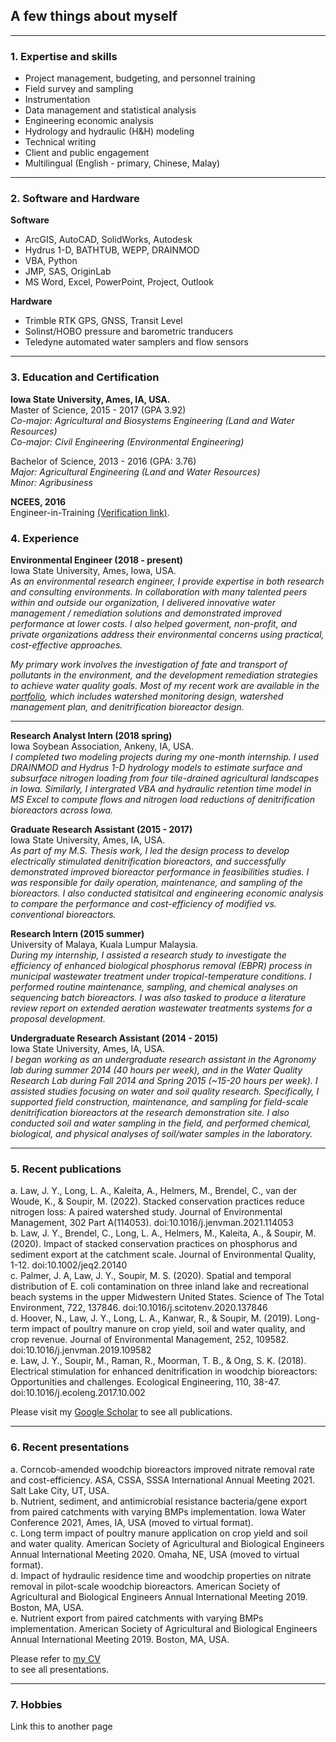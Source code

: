 ## A few things about myself

---

### 1. Expertise and skills
- Project management, budgeting, and personnel training
- Field survey and sampling
- Instrumentation 
- Data management and statistical analysis 
- Engineering economic analysis
- Hydrology and hydraulic (H&H) modeling 
- Technical writing
- Client and public engagement
- Multilingual (English - primary, Chinese, Malay)

---

### 2. Software and Hardware
__Software__
- ArcGIS, AutoCAD, SolidWorks, Autodesk
- Hydrus 1-D, BATHTUB, WEPP, DRAINMOD
- VBA, Python
- JMP, SAS, OriginLab
- MS Word, Excel, PowerPoint, Project, Outlook

__Hardware__
- Trimble RTK GPS, GNSS, Transit Level
- Solinst/HOBO pressure and barometric tranducers
- Teledyne automated water samplers and flow sensors

---

### 3. Education and Certification
__Iowa State University, Ames, IA, USA.__ <br>
Master of Science, 2015 - 2017 (GPA 3.92) <br>
_Co-major: Agricultural and Biosystems Engineering (Land and Water Resources) <br>
Co-major: Civil Engineering (Environmental Engineering)_ <br> 

Bachelor of Science, 2013 - 2016 (GPA: 3.76) <br>
_Major: Agricultural Engineering (Land and Water Resources) <br>
Minor: Agribusiness_ <br> 

__NCEES, 2016__ <br>
Engineer-in-Training <a href="https://account.ncees.org/rn/1653761-901097-c6e1990" target="_blank" rel="noopener noreferrer">(Verification link)</a>.


### 4. Experience
__Environmental Engineer (2018 - present)__ <br>
Iowa State University, Ames, Iowa, USA. <br>
_As an environmental research engineer, I provide expertise in both research and consulting environments. In collaboration with many talented peers within and outside 
our organization, I delivered innovative water management / remediation solutions and demonstrated improved performance at lower costs. I also helped goverment, non-profit, and private organizations address their environmental concerns using practical, cost-effective approaches._ <br>

_My primary work involves the investigation of fate and transport of pollutants in the environment, and the development remediation strategies to achieve water quality goals. Most of my recent work are available in the <a href="/pdf/Ji Yeow Law - Portfolio.pdf " target="_blank" rel="noopener noreferrer">portfolio</a>, which includes watershed monitoring design, watershed management plan, and denitrification bioreactor design._

---

__Research Analyst Intern (2018 spring)__ <br>
Iowa Soybean Association, Ankeny, IA, USA. <br>
_I completed two modeling projects during my one-month internship. I used DRAINMOD and Hydrus 1-D hydrology models to estimate surface and subsurface nitrogen loading from four tile-drained agricultural landscapes in Iowa. Similarly, I intergrated VBA and hydraulic retention time model in MS Excel to compute flows and nitrogen load reductions of denitrification bioreactors across Iowa._

__Graduate Research Assistant (2015 - 2017)__ <br>
Iowa State University, Ames, IA, USA. <br>
_As part of my M.S. Thesis work, I led the design process to develop electrically stimulated denitrification bioreactors, and successfully demonstrated improved bioreactor performance in feasibilities studies. I was responsible for daily operation, maintenance, and sampling of the bioreactors. I also conducted statisitcal and engineering economic analysis to compare the performance and cost-efficiency of modified vs. conventional bioreactors._
 
__Research Intern (2015 summer)__ <br>
University of Malaya, Kuala Lumpur Malaysia. <br>
_During my internship, I assisted a research study to investigate the efficiency of enhanced biological phosphorus removal (EBPR) process in municipal wastewater treatment under tropical-temperature conditions. I performed routine maintenance, sampling, and chemical analyses on sequencing batch bioreactors. I was also tasked to produce a literature review report on extended aeration wastewater treatments systems for a proposal development._

__Undergraduate Research Assistant (2014 - 2015)__ <br>
Iowa State University, Ames, IA, USA. <br>
_I began working as an undergraduate research assistant in the Agronomy lab during summer 2014 (40 hours per week), and in the Water Quality Research Lab during Fall 2014 and Spring 2015 (~15-20 hours per week). I assisted studies focusing on water and soil quality research. Specifically, I supported field construction, maintenance, and sampling for field-scale denitrification bioreactors at the research demonstration site. I also conducted soil and water sampling in the field, and performed chemical, biological, and physical analyses of soil/water samples in the laboratory._

---

### 5. Recent publications
a.	Law, J. Y., Long, L. A., Kaleita, A., Helmers, M., Brendel, C., van der Woude, K., & Soupir, M. (2022). Stacked conservation practices reduce nitrogen loss: A paired watershed study. Journal of Environmental Management, 302 Part A(114053). doi:10.1016/j.jenvman.2021.114053 <br>
b.	Law, J. Y., Brendel, C., Long, L. A., Helmers, M., Kaleita, A., & Soupir, M. (2020). Impact of stacked conservation practices on phosphorus and sediment export at the catchment scale. Journal of Environmental Quality, 1-12. doi:10.1002/jeq2.20140 <br>
c.	Palmer, J. A, Law, J. Y., Soupir, M. S. (2020). Spatial and temporal distribution of E. coli contamination on three inland lake and recreational beach systems in the upper Midwestern United States. Science of The Total Environment, 722, 137846. doi:10.1016/j.scitotenv.2020.137846 <br>
d.	Hoover, N., Law, J. Y., Long, L. A., Kanwar, R., & Soupir, M. (2019). Long-term impact of poultry manure on crop yield, soil and water quality, and crop revenue. Journal of Environmental Management, 252, 109582. doi:10.1016/j.jenvman.2019.109582 <br>
e.	Law, J. Y., Soupir, M., Raman, R., Moorman, T. B., & Ong, S. K. (2018). Electrical stimulation for enhanced denitrification in woodchip bioreactors: Opportunities and challenges. Ecological Engineering, 110, 38-47. doi:10.1016/j.ecoleng.2017.10.002 <br>

Please visit my <a href="https://scholar.google.com/citations?hl=en&user=WJfo4p8AAAAJ" target="_blank" rel="noopener noreferrer">Google Scholar</a> to see all publications.

---

### 6. Recent presentations
a.	Corncob-amended woodchip bioreactors improved nitrate removal rate and cost-efficiency. ASA, CSSA, SSSA International Annual Meeting 2021. Salt Lake City, UT, USA. <br>
b.	Nutrient, sediment, and antimicrobial resistance bacteria/gene export from paired catchments with varying BMPs implementation. Iowa Water Conference 2021, Ames, IA, USA (moved to virtual format). <br>
c.	Long term impact of poultry manure application on crop yield and soil and water quality. American Society of Agricultural and Biological Engineers Annual International Meeting 2020. Omaha, NE, USA (moved to virtual format). <br>
d.	Impact of hydraulic residence time and woodchip properties on nitrate removal in pilot-scale woodchip bioreactors. American Society of Agricultural and Biological Engineers Annual International Meeting 2019. Boston, MA, USA. <br>
e.	Nutrient export from paired catchments with varying BMPs implementation. American Society of Agricultural and Biological Engineers Annual International Meeting 2019. Boston, MA, USA. <br>

Please refer to <a href="/pdf/Ji Yeow Law - CV.pdf " target="_blank" rel="noopener noreferrer">my CV</a><br> to see all presentations.

---

### 7. Hobbies
Link this to another page
